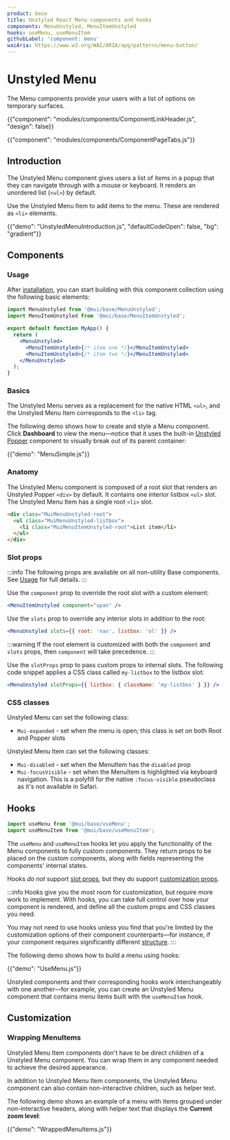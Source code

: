 ```yaml
---
product: base
title: Unstyled React Menu components and hooks
components: MenuUnstyled, MenuItemUnstyled
hooks: useMenu, useMenuItem
githubLabel: 'component: menu'
waiAria: https://www.w3.org/WAI/ARIA/apg/patterns/menu-button/
---
```


# Unstyled Menu

<p class="description">The Menu components provide your users with a list of options on temporary surfaces.</p>

{{"component": "modules/components/ComponentLinkHeader.js", "design": false}}

{{"component": "modules/components/ComponentPageTabs.js"}}

## Introduction

The Unstyled Menu component gives users a list of items in a popup that they can navigate through with a mouse or keyboard.
It renders an unordered list (`<ul>`) by default.

Use the Unstyled Menu Item to add items to the menu.
These are rendered as `<li>` elements.

{{"demo": "UnstyledMenuIntroduction.js", "defaultCodeOpen": false, "bg": "gradient"}}

## Components

### Usage

After [installation](/base/getting-started/installation/), you can start building with this component collection using the following basic elements:

```jsx
import MenuUnstyled from '@mui/base/MenuUnstyled';
import MenuItemUnstyled from '@mui/base/MenuItemUnstyled';

export default function MyApp() {
  return (
    <MenuUnstyled>
      <MenuItemUnstyled>{/* item one */}</MenuItemUnstyled>
      <MenuItemUnstyled>{/* item two */}</MenuItemUnstyled>
    </MenuUnstyled>
  );
}
```

### Basics

The Unstyled Menu serves as a replacement for the native HTML `<ul>`, and the Unstyled Menu Item corresponds to the `<li>` tag.

The following demo shows how to create and style a Menu component.
Click **Dashboard** to view the menu—notice that it uses the built-in [Unstyled Popper](/base/react-popper/) component to visually break out of its parent container:

{{"demo": "MenuSimple.js"}}

### Anatomy

The Unstyled Menu component is composed of a root slot that renders an Unstyled Popper `<div>` by default.
It contains one interior listbox `<ul>` slot.
The Unstyled Menu Item has a single root `<li>` slot.

```html
<div class="MuiMenuUnstyled-root">
  <ul class="MuiMenuUnstyled-listbox">
    <li class="MuiMenuItemUnstyled-root">List item</li>
  </ul>
</div>
```

### Slot props

:::info
The following props are available on all non-utility Base components.
See [Usage](/base/getting-started/usage/) for full details.
:::

Use the `component` prop to override the root slot with a custom element:

```jsx
<MenuItemUnstyled component="span" />
```

Use the `slots` prop to override any interior slots in addition to the root:

```jsx
<MenuUnstyled slots={{ root: 'nav', listbox: 'ol' }} />
```

:::warning
If the root element is customized with both the `component` and `slots` props, then `component` will take precedence.
:::

Use the `slotProps` prop to pass custom props to internal slots.
The following code snippet applies a CSS class called `my-listbox` to the listbox slot:

```jsx
<MenuUnstyled slotProps={{ listbox: { className: 'my-listbox' } }} />
```

### CSS classes

Unstyled Menu can set the following class:

- `Mui-expanded` - set when the menu is open; this class is set on both Root and Popper slots

Unstyled Menu Item can set the following classes:

- `Mui-disabled` - set when the MenuItem has the `disabled` prop
- `Mui-focusVisible` - set when the MenuItem is highlighted via keyboard navigation.
  This is a polyfill for the native `:focus-visible` pseudoclass as it's not available in Safari.

## Hooks

```jsx
import useMenu from '@mui/base/useMenu';
import useMenuItem from '@mui/base/useMenuItem';
```

The `useMenu` and `useMenuItem` hooks let you apply the functionality of the Menu components to fully custom components.
They return props to be placed on the custom components, along with fields representing the components' internal states.

Hooks _do not_ support [slot props](#slot-props), but they do support [customization props](#customization).

:::info
Hooks give you the most room for customization, but require more work to implement.
With hooks, you can take full control over how your component is rendered, and define all the custom props and CSS classes you need.

You may not need to use hooks unless you find that you're limited by the customization options of their component counterparts—for instance, if your component requires significantly different [structure](#anatomy).
:::

The following demo shows how to build a menu using hooks:

{{"demo": "UseMenu.js"}}

Unstyled components and their corresponding hooks work interchangeably with one another—for example, you can create an Unstyled Menu component that contains menu items built with the `useMenuItem` hook.

## Customization

### Wrapping MenuItems

Unstyled Menu Item components don't have to be direct children of a Unstyled Menu component.
You can wrap them in any component needed to achieve the desired appearance.

In addition to Unstyled Menu Item components, the Unstyled Menu component can also contain non-interactive children, such as helper text.

The following demo shows an example of a menu with items grouped under non-interactive headers, along with helper text that displays the **Current zoom level**:

{{"demo": "WrappedMenuItems.js"}}
